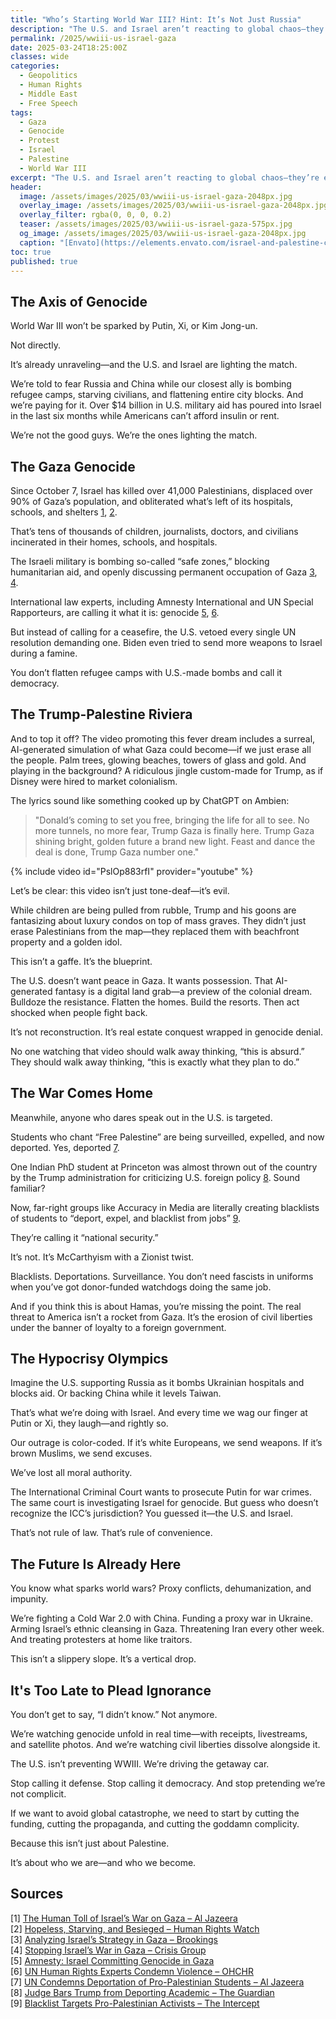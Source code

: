 ```yaml
---
title: "Who’s Starting World War III? Hint: It’s Not Just Russia"
description: "The U.S. and Israel aren’t reacting to global chaos—they’re escalating it. While Gaza burns, free speech dies at home."
permalink: /2025/wwiii-us-israel-gaza
date: 2025-03-24T18:25:00Z
classes: wide
categories:
  - Geopolitics
  - Human Rights
  - Middle East
  - Free Speech
tags:
  - Gaza
  - Genocide
  - Protest
  - Israel
  - Palestine
  - World War III
excerpt: "The U.S. and Israel aren’t reacting to global chaos—they’re escalating it. While Gaza burns, free speech dies at home."
header:
  image: /assets/images/2025/03/wwiii-us-israel-gaza-2048px.jpg
  overlay_image: /assets/images/2025/03/wwiii-us-israel-gaza-2048px.jpg
  overlay_filter: rgba(0, 0, 0, 0.2)
  teaser: /assets/images/2025/03/wwiii-us-israel-gaza-575px.jpg
  og_image: /assets/images/2025/03/wwiii-us-israel-gaza-2048px.jpg
  caption: "[Envato](https://elements.envato.com/israel-and-palestine-conflict-or-war-situation-ref-FK9PNN6)"
toc: true
published: true
---
```


## The Axis of Genocide

World War III won’t be sparked by Putin, Xi, or Kim Jong-un.

Not directly.

It’s already unraveling—and the U.S. and Israel are lighting the match.

We’re told to fear Russia and China while our closest ally is bombing refugee camps, starving civilians, and flattening entire city blocks. And we’re paying for it. Over $14 billion in U.S. military aid has poured into Israel in the last six months while Americans can’t afford insulin or rent.

We’re not the good guys. We’re the ones lighting the match.

## The Gaza Genocide

Since October 7, Israel has killed over 41,000 Palestinians, displaced over 90% of Gaza’s population, and obliterated what’s left of its hospitals, schools, and shelters [1](https://www.aljazeera.com/news/2025/3/10/the-human-toll-of-israels-war-on-gaza), [2](https://www.hrw.org/news/2025/02/28/hopeless-starving-and-besieged).

That’s tens of thousands of children, journalists, doctors, and civilians incinerated in their homes, schools, and hospitals.

The Israeli military is bombing so-called “safe zones,” blocking humanitarian aid, and openly discussing permanent occupation of Gaza [3](https://www.brookings.edu/articles/analyzing-israels-strategy-in-gaza/), [4](https://www.crisisgroup.org/middle-east-north-africa/east-mediterranean/israelpalestine/stopping-israels-war-gaza).

International law experts, including Amnesty International and UN Special Rapporteurs, are calling it what it is: genocide [5](https://www.amnesty.org/en/latest/news/2025/03/israel-committing-genocide-in-gaza/), [6](https://www.ohchr.org/en/press-releases/2025/03/un-human-rights-experts-condemn-violence-gaza).

But instead of calling for a ceasefire, the U.S. vetoed every single UN resolution demanding one. Biden even tried to send more weapons to Israel during a famine.

You don’t flatten refugee camps with U.S.-made bombs and call it democracy.

## The Trump-Palestine Riviera

And to top it off? The video promoting this fever dream includes a surreal, AI-generated simulation of what Gaza could become—if we just erase all the people. Palm trees, glowing beaches, towers of glass and gold. And playing in the background? A ridiculous jingle custom-made for Trump, as if Disney were hired to market colonialism.

The lyrics sound like something cooked up by ChatGPT on Ambien: 

> "Donald’s coming to set you free, bringing the life for all to see. No more tunnels, no more fear, Trump Gaza is finally here. Trump Gaza shining bright, golden future a brand new light. Feast and dance the deal is done, Trump Gaza number one."

{% include video id="PslOp883rfI" provider="youtube" %}

Let’s be clear: this video isn’t just tone-deaf—it’s evil.

While children are being pulled from rubble, Trump and his goons are fantasizing about luxury condos on top of mass graves. They didn’t just erase Palestinians from the map—they replaced them with beachfront property and a golden idol.

This isn’t a gaffe. It’s the blueprint.

The U.S. doesn’t want peace in Gaza. It wants possession.
That AI-generated fantasy is a digital land grab—a preview of the colonial dream. Bulldoze the resistance. Flatten the homes. Build the resorts. Then act shocked when people fight back.

It’s not reconstruction. It’s real estate conquest wrapped in genocide denial.

No one watching that video should walk away thinking, “this is absurd.”
They should walk away thinking, “this is exactly what they plan to do.”

## The War Comes Home

Meanwhile, anyone who dares speak out in the U.S. is targeted.

Students who chant “Free Palestine” are being surveilled, expelled, and now deported. Yes, deported [7](https://www.aljazeera.com/news/2025/2/15/un-condemns-deportation-of-pro-palestinian-students).

One Indian PhD student at Princeton was almost thrown out of the country by the Trump administration for criticizing U.S. foreign policy [8](https://www.theguardian.com/us-news/2025/feb/03/judge-bars-trump-from-deporting-princeton-academic). Sound familiar?

Now, far-right groups like Accuracy in Media are literally creating blacklists of students to “deport, expel, and blacklist from jobs” [9](https://theintercept.com/2025/02/28/palestine-student-blacklist-accuracy-in-media/).

They’re calling it “national security.”

It’s not. It’s McCarthyism with a Zionist twist.

Blacklists. Deportations. Surveillance. You don’t need fascists in uniforms when you’ve got donor-funded watchdogs doing the same job.

And if you think this is about Hamas, you’re missing the point. The real threat to America isn’t a rocket from Gaza. It’s the erosion of civil liberties under the banner of loyalty to a foreign government.

## The Hypocrisy Olympics

Imagine the U.S. supporting Russia as it bombs Ukrainian hospitals and blocks aid. Or backing China while it levels Taiwan.

That’s what we’re doing with Israel. And every time we wag our finger at Putin or Xi, they laugh—and rightly so.

Our outrage is color-coded. If it’s white Europeans, we send weapons. If it’s brown Muslims, we send excuses.

We’ve lost all moral authority.

The International Criminal Court wants to prosecute Putin for war crimes.
The same court is investigating Israel for genocide.
But guess who doesn’t recognize the ICC’s jurisdiction? You guessed it—the U.S. and Israel.

That’s not rule of law. That’s rule of convenience.

## The Future Is Already Here

You know what sparks world wars? Proxy conflicts, dehumanization, and impunity.

We’re fighting a Cold War 2.0 with China.
Funding a proxy war in Ukraine.
Arming Israel’s ethnic cleansing in Gaza.
Threatening Iran every other week.
And treating protesters at home like traitors.

This isn’t a slippery slope. It’s a vertical drop.

## It's Too Late to Plead Ignorance

You don’t get to say, “I didn’t know.” Not anymore.

We’re watching genocide unfold in real time—with receipts, livestreams, and satellite photos. And we’re watching civil liberties dissolve alongside it.

The U.S. isn’t preventing WWIII. We’re driving the getaway car.

Stop calling it defense. Stop calling it democracy. And stop pretending we’re not complicit.

If we want to avoid global catastrophe, we need to start by cutting the funding, cutting the propaganda, and cutting the goddamn complicity.

Because this isn’t just about Palestine.

It’s about who we are—and who we become.

## Sources

[1] [The Human Toll of Israel’s War on Gaza – Al Jazeera](https://www.aljazeera.com/news/2025/3/10/the-human-toll-of-israels-war-on-gaza)  
[2] [Hopeless, Starving, and Besieged – Human Rights Watch](https://www.hrw.org/news/2025/02/28/hopeless-starving-and-besieged)  
[3] [Analyzing Israel’s Strategy in Gaza – Brookings](https://www.brookings.edu/articles/analyzing-israels-strategy-in-gaza/)  
[4] [Stopping Israel’s War in Gaza – Crisis Group](https://www.crisisgroup.org/middle-east-north-africa/east-mediterranean/israelpalestine/stopping-israels-war-gaza)  
[5] [Amnesty: Israel Committing Genocide in Gaza](https://www.amnesty.org/en/latest/news/2025/03/israel-committing-genocide-in-gaza/)  
[6] [UN Human Rights Experts Condemn Violence – OHCHR](https://www.ohchr.org/en/press-releases/2025/03/un-human-rights-experts-condemn-violence-gaza)  
[7] [UN Condemns Deportation of Pro-Palestinian Students – Al Jazeera](https://www.aljazeera.com/news/2025/2/15/un-condemns-deportation-of-pro-palestinian-students)  
[8] [Judge Bars Trump from Deporting Academic – The Guardian](https://www.theguardian.com/us-news/2025/feb/03/judge-bars-trump-from-deporting-princeton-academic)  
[9] [Blacklist Targets Pro-Palestinian Activists – The Intercept](https://theintercept.com/2025/02/28/palestine-student-blacklist-accuracy-in-media/)